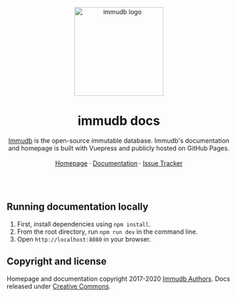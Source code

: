 <p align="center">
    <a href="https://codenotary.io/technologies/immudb">
        <img src="https://docs.immudb.io/mascot.png" alt="immudb logo" width=200>
    </a>
</p>

<h1 align="center">immudb docs</h1>
    
<p align="center">
    <a href="https://immudb.io">Immudb</a> is the open-source immutable database. Immudb's documentation and homepage is built with Vuepress and publicly hosted on GitHub Pages. 
    <br/>
    <br/>
    <a href="https://codenotary.io/technologies/immudb">Homepage</a>
    ·
    <a href="https://docs.immudb.io/">Documentation</a>
    ·
    <a href="https://github.com/codenotary/immudb/issues">Issue Tracker</a>
</p>

<br/>
<br/>

## Running documentation locally

1. First, install dependencies using `npm install`.
2. From the root directory, run `npm run dev` in the command line.
3. Open `http://localhost:8080` in your browser.

## Copyright and license
Homepage and documentation copyright 2017-2020 [Immudb Authors](https://github.com/codenotary/immudb/graphs/contributors). 
Docs released under [Creative Commons](https://github.com/codenotary/immudb.io/blob/master/docs/LICENSE).
